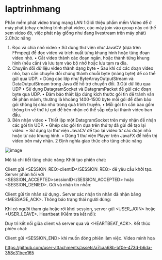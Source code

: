 # laptrinhmang

Phần mềm phát video trong mạng LAN
1.Giới thiệu phầm mềm
Video để ở máy phát (chạy chương trình phát video, các máy join vào group này có thể xem video đó, việc phát này giống như đang livestream trên máy phát)
2.Chức năng
1. Đọc và chia nhỏ video
•	Sử dụng thư viện như JavaCV (dựa trên FFmpeg) để đọc video và trích xuất từng khung hình hoặc từng đoạn video nhỏ.
•	Cắt video thành các đoạn ngắn, hoặc thành từng khung hình (nếu cần) và lưu tạm vào bộ nhớ hoặc lưu tạm ra đĩa.
2. Chuyển đổi dữ liệu video thành dạng byte
•	Sau khi có các đoạn video nhỏ, bạn cần chuyển đổi chúng thành chuỗi byte (mảng byte) để có thể gửi qua UDP.
•	Dùng các lớp như ByteArrayOutputStream và DataOutputStream trong Java để hỗ trợ chuyển đổi.
3.Gửi dữ liệu qua UDP
•	Sử dụng DatagramSocket và DatagramPacket để gửi các đoạn byte qua UDP.
•	Đảm bảo thiết lập đúng kích thước gói tin để tránh vấn đề phân mảnh, thường là khoảng 1400-1500 byte mỗi gói để đảm bảo gói không bị chia nhỏ trong quá trình truyền.
•	Mỗi gói tin cần bao gồm thông tin về thứ tự gói để bên nhận có thể sắp xếp lại thành video ban đầu.
4. Bên nhận video
•	Thiết lập một DatagramSocket trên máy nhận để nhận các gói tin UDP.
•	Ghép các gói tin dựa trên thứ tự đã gửi để tạo lại video.
•	Sử dụng lại thư viện JavaCV để tạo lại video từ các đoạn nhỏ hoặc từ các khung hình.
•	Dùng 1 thư viện Player trên JavaFX để hiển thị video bên máy nhận.
2 Định nghĩa giao thức cho từng chức năng


![image](https://github.com/user-attachments/assets/d3d4133f-b856-47eb-b5c0-90edf50901c0)

Mô tả chi tiết từng chức năng:
Khởi tạo phiên chat:

Client gửi <SESSION_REQ>clientID</SESSION_REQ> để yêu cầu khởi tạo.
Server phản hồi với <SESSION_ACCEPTED>sessionID</SESSION_ACCEPTED> hoặc <SESSION_DENIED>.
Gửi và nhận tin nhắn:

Client gửi tin nhắn sử dụng <MESSAGE>.
Server xác nhận tin nhắn đã nhận bằng <MESSAGE_ACK>.
Thông báo trạng thái người dùng:

Khi có người tham gia hoặc rời khỏi session, server gửi <USER_JOIN> hoặc <USER_LEAVE>.
Heartbeat (Kiểm tra kết nối):

Duy trì kết nối giữa client và server qua <HEARTBEAT> và <HEARTBEAT_ACK>.
Kết thúc phiên chat:

Client gửi <SESSION_END> khi muốn đóng phiên làm việc.
Video minh họa






https://github.com/user-attachments/assets/a7caa68b-bf0e-473d-b6da-358e31bee165




